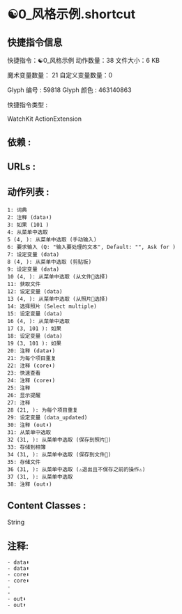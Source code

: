 # ☯️0_风格示例.shortcut

## 快捷指令信息

快捷指令：☯️0_风格示例
动作数量：38
文件大小：6 KB

魔术变量数量：    21
自定义变量数量：0

Glyph 编号 : 59818
Glyph 颜色 : 463140863

快捷指令类型 : 

WatchKit
ActionExtension

## 依赖 :



## URLs :



## 动作列表 : 

```
1: 词典
2: 注释 (data⬇️)
3: 如果 (101 )
4: 从菜单中选取
5 (4, ): 从菜单中选取 (手动输入)
6: 要求输入 (Q: "输入要处理的文本", Default: "", Ask for )
7: 设定变量 (data)
8 (4, ): 从菜单中选取 (剪贴板)
9: 设定变量 (data)
10 (4, ): 从菜单中选取 (从文件📁选择)
11: 获取文件
12: 设定变量 (data)
13 (4, ): 从菜单中选取 (从照片🌁选择)
14: 选择照片 (Select multiple)
15: 设定变量 (data)
16 (4, ): 从菜单中选取
17 (3, 101 ): 如果
18: 设定变量 (data)
19 (3, 101 ): 如果
20: 注释 (data⬆️)
21: 为每个项目重复
22: 注释 (core⬇️)
23: 快速查看
24: 注释 (core⬆️)
25: 注释
26: 显示提醒
27: 注释
28 (21, ): 为每个项目重复
29: 设定变量 (data_updated)
30: 注释 (out⬇️)
31: 从菜单中选取
32 (31, ): 从菜单中选取 (保存到照片🌁)
33: 存储到相簿
34 (31, ): 从菜单中选取 (保存到文件📁)
35: 存储文件
36 (31, ): 从菜单中选取 (⚠️退出且不保存之前的操作⚠️)
37 (31, ): 从菜单中选取
38: 注释 (out⬆️)
```

## Content Classes : 

String 

## 注释:

```
- data⬇️
- data⬆️
- core⬇️
- core⬆️
- 
- 
- out⬇️
- out⬆️
```